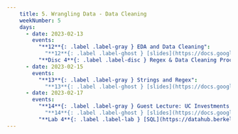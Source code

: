 ```yaml
---
    title: 5. Wrangling Data - Data Cleaning
    weekNumber: 5
    days:
      - date: 2023-02-13
        events:
          "**12**{: .label .label-gray } EDA and Data Cleaning":
            "**12**{: .label .label-ghost } [slides](https://docs.google.com/presentation/d/1l_0dUgEduqx2N5NcTlteUJDQWLK0lsg1_Q9AueGMNPk/edit?usp=sharing) • [video](https://kaltura.berkeley.edu/media/ECON+148%2C+LEC+001+%28Spring+2023%29/1_2dmpjj6f/288222162) • code: [Navigating Files](https://datahub.berkeley.edu/hub/user-redirect/git-pull?repo=https%3A%2F%2Fgithub.com%2FUCB-Econ-148%2Fsp23-student&branch=main&urlpath=lab%2Ftree%2Fsp23-student%2Flec%2FLec5-1%2FLec5-1.ipynb)"
          "**Disc 4**{: .label .label-disc } Regex & Data Cleaning Process ([slides](https://docs.google.com/presentation/d/1ywxGq3UI8jal44S--ToxB9EpkTy9AguMkKTJ5QW0DBU/edit?usp=sharing)) ([video](https://kaltura.berkeley.edu/media/ECON+148%2C+DIS+102+%28Spring+2023%29/1_avm34wiu/288222162)) ([regex101](https://regex101.com/)) ([exercise](https://www.econ148.org/sp23/resources/assets/supp_materials/disc/regex_exercise/))":
      - date: 2023-02-15
        events:
          "**13**{: .label .label-gray } Strings and Regex":
            "**13**{: .label .label-ghost } [slides](https://docs.google.com/presentation/d/1Deo4nqS9S0ILshsUbZoVol9YO-x0e2iQIwNn9rDZfLo/edit?usp=sharing) • [video](https://kaltura.berkeley.edu/media/ECON+148%2C+LEC+001+%28Spring+2023%29/1_aqbhnm2d/288222162) • code: [Cal College Network](https://datahub.berkeley.edu/hub/user-redirect/git-pull?repo=https%3A%2F%2Fgithub.com%2FUCB-Econ-148%2Fsp23-student&branch=main&urlpath=lab%2Ftree%2Fsp23-student%2Flec%2FLec5-2%2FCalCollegeNetworks_EVD.ipynb)"
      - date: 2023-02-17
        events:
          "**14**{: .label .label-gray } Guest Lecture: UC Investments (Martin Scott and Brad Lyons)":
            "**14**{: .label .label-ghost } [slides](https://docs.google.com/presentation/d/1cql5uM3zUwN6FYojZ_H_SiUQiR2c38JKBofH5bCw9dA/edit?usp=sharing) • [video](https://kaltura.berkeley.edu/media/ECON+148%2C+LEC+001+%28Spring+2023%29/1_sxmram1n/288222162)"
          "**Lab 4**{: .label .label-lab } [SQL](https://datahub.berkeley.edu/hub/user-redirect/git-pull?repo=https%3A%2F%2Fgithub.com%2FUCB-Econ-148%2Fsp23-student&branch=main&urlpath=lab%2Ftree%2Fsp23-student%2Flab%2Flab04%2Flab04.ipynb) **(due Feb. 28)**":        
---
```

